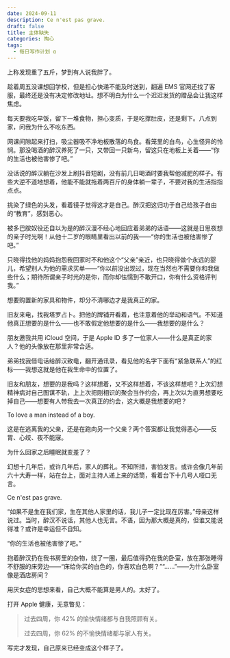 ```yaml
---
date: 2024-09-11
description: Ce n'est pas grave.
draft: false
title: 主体缺失
categories: 掏心
tags:
  - 每日写作计划 α
---
```


上称发现重了五斤，梦到有人说我胖了。

趁着周五没课想回学校，但是担心快递不能及时送到，翻遍 EMS 官网还找了客服，最终还是没有决定修改地址。想不明白为什么一个迟迟发货的赠品会让我这样焦虑。

每天要我吃早饭，留下一堆食物，担心变质，于是吃撑肚皮，还是剩下。八点到家，问我为什么不吃东西。

网课间隙起来打扫，吸尘器吸不净地板散落的鸟食。看笼里的白鸟，心生怪异的怜悯。那没喝酒的醉汉养死了一只，又带回一只新鸟，留这只在地板上关着——“你的生活也被他害惨了吧。”

没话说的醉汉躺在沙发上刷抖音短剧，没有前几日喝酒时要我帮他减肥的样子。有些大逆不道地想着，他能不能就拖着两百斤的身体躺一辈子，不要对我的生活指指点点。

挑染了绿色的头发，看着镜子觉得这才是自己。醉汉把这归功于自己给孩子自由的“教育”，感到恶心。

被多巴胺奴役还自以为是的醉汉漫不经心地回应着弟弟的话语——这就是日思夜想的亲子时光啊！从他十二岁的眼睛里看出以前的我——“你的生活也被他害惨了吧。”

只晓得找他的妈妈抱怨我回家时不和他这个“父亲”亲近，也只晓得做个永远的婴儿，希望别人为他的需求买单——“你以前没出现过，现在当然也不需要你和我做些什么；期待所谓亲子时光的是你，而你却怯懦到不敢开口，你有什么资格评判我。”

想要购置新的家具和物件，却分不清哪边才是我真正的家。

旧友来电，找我塔罗占卜。把他的牌铺开看着，也注意着他的举动和语气。不知道他真正想要的是什么——也不敢假定他想要的是什么——我想要的是什么？

朋友邀我共用 iCloud 空间，于是 Apple ID 多了一位家人——什么是真正的家人？他的头像放在那里非常合适。

弟弟找我借电话给醉汉致电，翻开通讯录，看见他的名字下面有“紧急联系人”的红标——我想这就是他在我生命中的位置了。

旧友和朋友，想要的是我吗？这样想着，又不这样想着，不该这样想吧？上次幻想精神病对自己图谋不轨，上上次把刚相识的聚会当作约会，再上次以为直男想要吃掉自己——想要有人带我去一次真正的约会，这大概是我想要的吧？

To love a man instead of a boy.

这是在逃离我的父亲，还是在跑向另一个父亲？两个答案都让我觉得恶心——反胃、心绞、夜不能寐。

为什么回家之后睡眠就变差了？

幻想十几年后，或许几年后，家人的葬礼。不知所措，害怕发言。或许会像几年前六十大寿一样，站在台上，面对主持人递上来的话筒，看着台下十几号人哑口无言。

Ce n'est pas grave.

“如果不是生在我们家，生在其他人家里的话，我儿子一定比现在厉害。”母亲这样说过。当时，醉汉不说话，其他人也无言。不语，因为那大概是真的，但谁又能说得准？或许是幸运但不自知。

“你的生活也被他害惨了吧。”

抱着醉汉扔在我书房里的杂物，绕了一圈，最后值得扔在我的卧室，放在那张睡得不舒服的床旁边——“床给你买的白色的，你喜欢白色啊？”“……”——为什么卧室像是酒店房间？

用厌女症的思想来看，自己大概不能算是男人的。太好了。

打开 Apple 健康，无意瞥见：

> 过去四周，你 42% 的愉快情绪都与自我照顾有关。
>
> 过去四周，你 62% 的不愉快情绪都与家人有关。

写完才发现，自己原来已经变成这个样子了。
